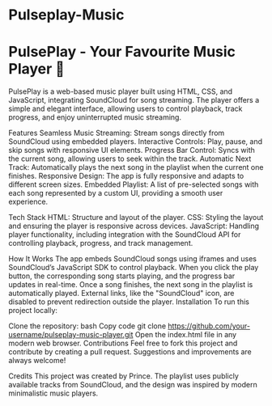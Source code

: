 # Pulseplay-Music
# PulsePlay - Your Favourite Music Player 🎵
PulsePlay is a web-based music player built using HTML, CSS, and JavaScript, integrating SoundCloud for song streaming. The player offers a simple and elegant interface, allowing users to control playback, track progress, and enjoy uninterrupted music streaming.

Features
Seamless Music Streaming: Stream songs directly from SoundCloud using embedded players.
Interactive Controls: Play, pause, and skip songs with responsive UI elements.
Progress Bar Control: Syncs with the current song, allowing users to seek within the track.
Automatic Next Track: Automatically plays the next song in the playlist when the current one finishes.
Responsive Design: The app is fully responsive and adapts to different screen sizes.
Embedded Playlist: A list of pre-selected songs with each song represented by a custom UI, providing a smooth user experience.

Tech Stack
HTML: Structure and layout of the player.
CSS: Styling the layout and ensuring the player is responsive across devices.
JavaScript: Handling player functionality, including integration with the SoundCloud API for controlling playback, progress, and track management.

How It Works
The app embeds SoundCloud songs using iframes and uses SoundCloud’s JavaScript SDK to control playback.
When you click the play button, the corresponding song starts playing, and the progress bar updates in real-time.
Once a song finishes, the next song in the playlist is automatically played.
External links, like the "SoundCloud" icon, are disabled to prevent redirection outside the player.
Installation
To run this project locally:

Clone the repository:
bash
Copy code
git clone https://github.com/your-username/pulseplay-music-player.git
Open the index.html file in any modern web browser.
Contributions
Feel free to fork this project and contribute by creating a pull request. Suggestions and improvements are always welcome!

Credits
This project was created by Prince. The playlist uses publicly available tracks from SoundCloud, and the design was inspired by modern minimalistic music players.
